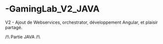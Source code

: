 # -GamingLab_V2_JAVA
V2 - Ajout de Webservices, orchestrator, développement Angular, et plaisir partagé.

/!\ Partie JAVA /!\
